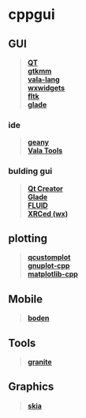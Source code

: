 # cppgui
## GUI 
> **[QT](https://daringfireball.net/projects/markdown/syntax#backslash)**   
> **[gtkmm](https://www.gtkmm.org/en/)**     
> **[vala-lang](https://wiki.gnome.org/Projects/Vala)**    
> **[wxwidgets](https://www.wxwidgets.org/)**      
> **[fltk](https://www.fltk.org/)**     
> **[glade](https://glade.gnome.org/)**     

### ide
> **[geany](https://www.geany.org/)**     
> **[Vala Tools](https://wiki.gnome.org/Projects/Vala/Tools)**       


### bulding gui 
> **[Qt Creator](https://www.qt.io/product)**       
> **[Glade](https://glade.gnome.org/)**       
> **[FLUID](https://en.wikipedia.org/wiki/FLUID)**       
> **[XRCed (wx)](https://wiki.wxpython.org/XRCed%20Tutorial)**       


## plotting 
> **[qcustomplot](https://www.qcustomplot.com/)**    
> **[gnuplot-cpp](https://github.com/martinruenz/gnuplot-cpp)**    
> **[matplotlib-cpp](https://github.com/lava/matplotlib-cpp)**    


## Mobile 
> **[boden](https://github.com/AshampooSystems/boden)** 

## Tools
> **[granite](https://github.com/elementary/granite)** 


## Graphics
> **[skia](https://github.com/google/skia)** 
